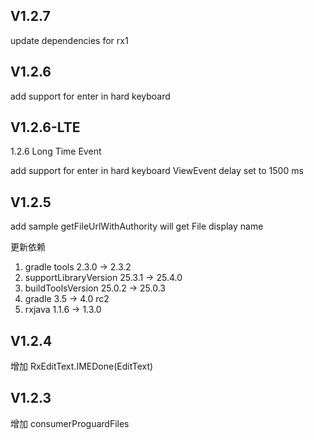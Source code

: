 ## V1.2.7
update dependencies for rx1

## V1.2.6
add support for enter in hard keyboard

## V1.2.6-LTE
1.2.6 Long Time Event

add support for enter in hard keyboard
ViewEvent delay set to 1500 ms

## V1.2.5

add sample
getFileUrlWithAuthority will get File display name

更新依赖 
1. gradle tools 2.3.0 -> 2.3.2
1. supportLibraryVersion 25.3.1 -> 25.4.0
1. buildToolsVersion 25.0.2 -> 25.0.3
1. gradle 3.5 -> 4.0 rc2
1. rxjava 1.1.6 -> 1.3.0

## V1.2.4

增加 RxEditText.IMEDone(EditText)

## V1.2.3

增加 consumerProguardFiles